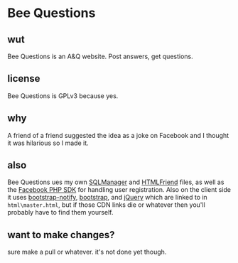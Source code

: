 # Bee Questions
## wut
Bee Questions is an A&Q website. Post answers, get questions.
## license
Bee Questions is GPLv3 because yes.
## why
A friend of a friend suggested the idea as a joke on Facebook and I thought it was hilarious so I made it.
## also
Bee Questions ues my own [SQLManager](https://github.com/HauntedBees/SqlManager) and [HTMLFriend](https://github.com/HauntedBees/HTMLFriend) files, as well as the [Facebook PHP SDK](https://developers.facebook.com/docs/php/gettingstarted) for handling user registration. Also on the client side it uses [bootstrap-notify](http://goodybag.github.io/bootstrap-notify/), [bootstrap](http://getbootstrap.com/), and [jQuery](http://jquery.com/) which are linked to in ```html\master.html```, but if those CDN links die or whatever then you'll probably have to find them yourself.
## want to make changes?
sure make a pull or whatever. it's not done yet though.